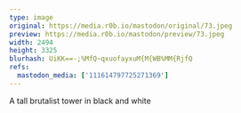 ```yaml
---
type: image
original: https://media.r0b.io/mastodon/original/73.jpeg
preview: https://media.r0b.io/mastodon/preview/73.jpeg
width: 2494
height: 3325
blurhash: UiKK==-;%MfQ~qxuofayxuM{M{WB%MM{RjfQ
refs:
  mastodon_media: ['111614797725271369']
---
```


A tall brutalist tower in black and white 
